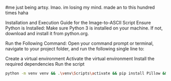 #me just being artsy. lmao. im losing my mind. made an to this hundred times haha

Installation and Execution Guide for the Image-to-ASCII Script
Ensure Python is Installed: Make sure Python 3 is installed on your machine. If not, download and install it from python.org.

Run the Following Command: Open your command prompt or terminal, navigate to your project folder, and run the following single line to:

Create a virtual environment
Activate the virtual environment
Install the required dependencies
Run the script

```bash
python -m venv venv && .\venv\Scripts\activate && pip install Pillow && python -c "from PIL import Image; def grayscale_image(image_path): img = Image.open(image_path); img = img.convert('L'); return img; def pixel_to_ascii(pixel_value): ascii_chars = ['@', '#', 'S', '%', '?', '*', '+', ';', ':', ',', '.']; return ascii_chars[pixel_value // 25]; def image_to_ascii(image_path, new_width=80): img = grayscale_image(image_path); width, height = img.size; aspect_ratio = height / width; new_height = int(aspect_ratio * new_width); img = img.resize((new_width, new_height)); ascii_str = ''; for y in range(new_height): for x in range(new_width): pixel_value = img.getpixel((x, y)); ascii_str += pixel_to_ascii(pixel_value); ascii_str += '\n'; return ascii_str; def save_ascii_art(ascii_art, filename='ascii_art.txt'): with open(filename, 'w') as f: f.write(ascii_art); def main(image_path): ascii_art = image_to_ascii(image_path); save_ascii_art(ascii_art); print('ASCII art generated and saved to ascii_art.txt'); if __name__ == '__main__': image_path = r'C:\\Users\\jamai\\Downloads\\audrey14.jpg'; main(image_path)"

